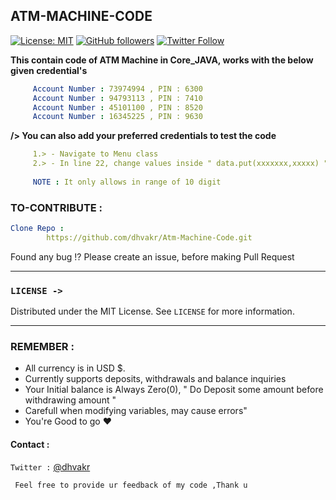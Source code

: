 ## ATM-MACHINE-CODE
[![License: MIT](https://img.shields.io/badge/License-MIT-yellow.svg)](https://github.com/dhvakr/Atm-Machine-Code/blob/main/LICENSE)
[![GitHub followers](https://img.shields.io/github/followers/dhvakr?label=Follow&style=social)](https://github.com/dhvakr?tab=followers)
[![Twitter Follow](https://img.shields.io/twitter/follow/dhvakr?label=Twitter&style=social)](https://twitter.com/dhvakr)

**This contain code of ATM Machine in Core_JAVA, works with the below given credential's** 

```yaml
     Account Number : 73974994 , PIN : 6300
     Account Number : 94793113 , PIN : 7410
     Account Number : 45101100 , PIN : 8520
     Account Number : 16345225 , PIN : 9630
```
**/> You can also add your preferred credentials to test the code**
``` yaml   
     1.> - Navigate to Menu class 
     2.> - In line 22, change values inside " data.put(xxxxxxx,xxxxx) " or create one new entry ~ as you wish
        
     NOTE : It only allows in range of 10 digit
```

### TO-CONTRIBUTE :

```yaml
Clone Repo :
        https://github.com/dhvakr/Atm-Machine-Code.git
```  
Found any bug !? Please create an issue, before making Pull Request 

---
### `LICENSE -> ` 

Distributed under the MIT License. See `LICENSE` for more information.

---
### REMEMBER :
*  All currency is in USD $.
*  Currently supports deposits, withdrawals and balance inquiries
*  Your Initial balance is Always Zero(0), " Do Deposit some amount    before withdrawing amount "
*  Carefull when modifying variables, may cause errors"
*  You're Good to go ♥


#### Contact :

``` Twitter : ``` [@dhvakr](https://twitter.com/dhvakr)

``` Feel free to provide ur feedback of my code ,Thank u```